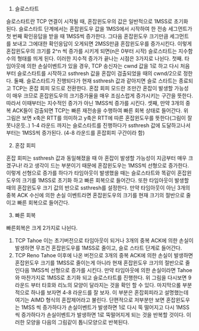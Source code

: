 
1. 슬로스타트

슬로스타트란 TCP 연결이 시작될 때, 혼잡윈도우의 값은 일반적으로 1MSS로 초기화 된다. 슬로스타트 단계에서는 
혼잡윈도우 값을 1MSS에서 시작하여 한 전송 세그먼트가 첫 번째 확인응답을 받을 때 1MSS씩 증가한다. 그다음 
혼잡윈도우  크기만큼 세그먼트를 보내고 그에대한 확인응답이 오게되면 2MSS만큼 혼잡윈도우를 증가시킨다. 
이렇게 혼잡윈도우의 크기를 2^n 씩 증가를 시키게 되면(n은 0부터 시작) 슬로스타트는 지수함수의 형태를 띄게 된다.
이러한 지수적 증가가 끝나는 시점은 3가지로 나뉜다.
첫째. 타임아웃에 의한 손실이벤트가 있을 경우, TCP 송신자는 cwnd 값을 1로 하고 다시 처음부터 슬로스타트를 
시작하고 ssthresh 값을 혼잡이 검출되었을 때의 cwnd/2으로 정한다.
둘째. 슬로스타트가 진행되다가 현재 ssthresh 값과 같아지면 슬로 스타트는 종료되고 TCP는 혼잡 회피 모드로 전환한다. 
혼잡 회피 모드란 조만간 혼잡이 발생할 가능성이 매우 크므로 혼잡윈도우의 크기증가율을 매우 조심스럽게 증가시키는 
구간을 뜻한다. 따라서 이때부터는 지수적인 증가가 아닌 1MSS씩 증가를 시킨다.
셋째, 만약 3개의 중복 ACK들이 검출되면 TCP는 빠른 재전송을 수행하여 빠른 회복 상태로 들어간다.
위 그림은 보면 x축은 RTT를 의미하고 y축은 RTT에 따른 혼잡윈도우를 뜻한다(그림이 잘못나온듯..)
1-4 라운드 까지는 슬로스타트를 진행하다가 ssthresh 값에 도달하고나서부터는 1MSS씩 증가된다. 
(4-8 라운드를 혼잡회피 구간이라 함)


2. 혼잡 회피

혼잡 회피는 ssthresh 값과 동일해졌을 때 아 혼잡이 발생할 가능성이 지금부터 매우 크겠구나! 라고 생각이 드는 
부분이기 때문에 혼잡윈도우는 1MSS씩 선형으로 증가한다. 이렇게 선형으로 증가를 하다가 타임아웃이 발생했을 때는 
슬로스타트와 똑같이 혼잡윈도우의 크기를 1MSS로 초기화 하고 빠른 회복으로 들어간다. 또한 타임아웃이 발생할 때의 
혼잡윈도우 크기 값의 반으로 ssthresh를 설정한다. 만약 타임아웃이 아닌 3개의 중복 ACK 수신에 의한 손실 이벤트라면 
혼잡윈도우의 크기를 현재 크기의 절반으로 줄이고 빠른 회복으로 들어간다.


 3. 빠른 회복

빠른회복은 크게 2가지로 나뉜다. 
1. TCP Tahoe
이는 초기버전으로 타임아웃이 되거나 3개의 중복 ACK에 의한 손실이 발생하면 무조건 혼잡윈도우를 1MSS로 줄이고, 
슬로 스타트 단계로 들어간다.
2. TCP Reno
Tahoe 이후에 나온 버전으로 3개의 중복 ACK에 의한 손실이 발생하면 혼잡윈도우 크기를 1MSS로 줄이는게 아니라 현재 
혼잡윈도우 크기의 절반으로 줄인다음 1MSS씩 선형으로 증가를 시킨다. 만약 타임아웃에 의한 손실이라면 Tahoe와 마찬가지로 1MSS로 초기화 되고 슬로스타트를 진행한다.
위 그림을 다시보면 9라운드 부터 타호와 리노의 모양이 달라지는 것을 확인 할 수 있다.  마지막으롤 부분적으로 하나를 
보자면 4-8 라운드를 잘 보자.
이 부분은 혼잡회피라고 설명했는데 여기는 AIMD 형식의 혼잡제어라고 불린다. 단편적으로 저부분만 보면 혼잡윈도우는
1MSS 씩 증가하다가 손실이벤트가 발생하면 1로 다시 뚝 떨어지고 다시 1MSS씩 증가하다가 손실이벤트가 발생하면 1로 
뚝떨어지게 되는 것을 반복할 것이다. 이러한 모양을 다음의 그림같이 톱니모양으로 반복된다.


